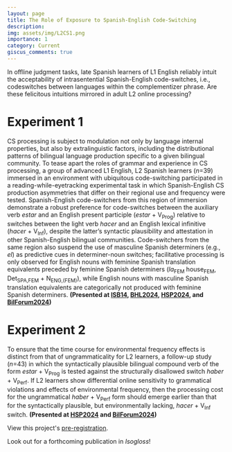 ```yaml
---
layout: page
title: The Role of Exposure to Spanish-English Code-Switching
description:
img: assets/img/L2CS1.png
importance: 1
category: Current
giscus_comments: true
---
```

In offline judgment tasks, late Spanish learners of L1 English reliably intuit the acceptability of intrasentential Spanish-English code-switches, i.e., codeswitches between languages within the complementizer phrase. Are these felicitous intuitions mirrored in adult L2
online processing?

# Experiment 1

CS processing is subject to modulation not only by language internal properties, but also by extralinguistic factors, including the distributional patterns of bilingual language production specific to a given bilingual community. To tease apart the roles of grammar and
experience in CS processing, a group of advanced L1 English, L2 Spanish learners (*n*=39) immersed in an environment with ubiquitous code-switching participated in a reading-while-eyetracking experimental task in which Spanish-English CS production asymmetries that differ on their regional use and frequency were tested. Spanish-English code-switchers from this region of immersion demonstrate a robust preference for code-switches between the auxiliary verb *estar* and an English present participle (*estar* + V<sub>Prog</sub>) relative to switches between the light verb *hacer* and an English lexical infinitive (*hacer* + V<sub>Inf</sub>), despite the latter’s syntactic plausibility and attestation in other Spanish-English bilingual communities. Code-switchers from the same region also suspend the use of masculine Spanish determiners (e.g., *el*) as predictive cues in determiner-noun switches; facilitative processing is only observed for English nouns with feminine Spanish translation equivalents preceded by feminine Spanish determiners (*la*<sub>FEM</sub> house<sub>FEM</sub>, Det<sub>SPA,FEM</sub> + N<sub>ENG,(FEM)</sub>), while English nouns with masculine Spanish translation
equivalents are categorically not produced with feminine Spanish determiners. **(Presented at [ISB14](https://drive.google.com/file/d/1V1p47XGXjBwZrtY17u45DcHOhLbxUOpd/view), [BHL2024](https://bhlmultilingualism.wixsite.com/bhl-multilingualism/copia-de-submissions), [HSP2024](https://hsp2024.github.io/abstracts/submission_291.pdf), and [BilForum2024](https://bilforum.hip.uic.edu/program/))**

# Experiment 2

To ensure that the time course for environmental frequency effects is distinct from that of ungrammaticality for L2 learners, a follow-up study (*n*=43) in which the syntactically plausible bilingual compound verb of the form *estar* + V<sub>Prog</sub> is tested against
the structurally disallowed switch *haber* + V<sub>Perf</sub>. If L2 learners show differential online sensitivity to grammatical violations and effects of environmental frequency, then the processing cost for the ungrammatical *haber* + V<sub>Perf</sub> form should emerge earlier than that for the syntactically plausible, but environmentally lacking, *hacer* + V<sub>Inf</sub> switch. **(Presented at [HSP2024](https://hsp2024.github.io/abstracts/submission_291.pdf) and [BilForum2024](https://bilforum.hip.uic.edu/program/))**

View this project's [pre-registration](https://doi.org/10.17605/OSF.IO/7BZXE).

Look out for a forthcoming publication in *Isogloss*!
